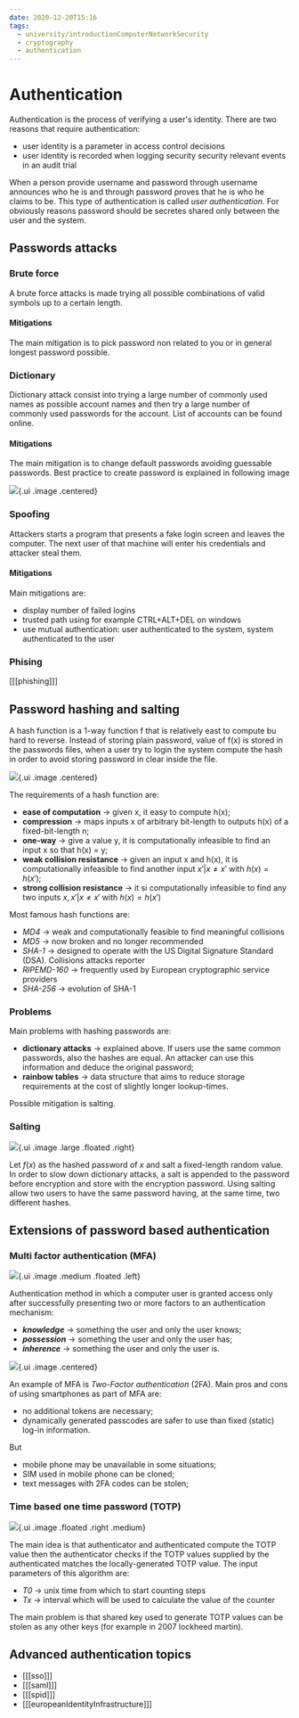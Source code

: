 ```yaml
---
date: 2020-12-20T15:16
tags:
  - university/introductionComputerNetworkSecurity
  - cryptography
  - authentication
---
```


# Authentication
Authentication is the process of verifying a user's identity. There are two reasons that require authentication:

* user identity is a parameter in access control decisions
* user identity is recorded when logging security security relevant events in an audit trial

When a person provide username and password through username announces who he is and through password proves that he is who he claims to be. This type of authentication is called *user authentication*. For obviously reasons password should be secretes shared only between the user and the system.

## Passwords attacks

### Brute force
A brute force attacks is made trying all possible combinations of valid symbols up to a certain length.

#### Mitigations
The main mitigation is to pick password non related to you or in general longest password possible.

### Dictionary
Dictionary attack consist into trying a large number of commonly used names as possible account names and then try a large number of commonly used passwords for the account. List of accounts can be found online.

#### Mitigations
The main mitigation is to change default passwords avoiding guessable passwords. Best practice to create password is explained in following image

![](./static/passwordBestPractice.png){.ui .image .centered}

### Spoofing
Attackers starts a program that presents a fake login screen and leaves the computer. The next user of that machine will enter his credentials and attacker steal them.

#### Mitigations
Main mitigations are:

* display number of failed logins
* trusted path using for example CTRL+ALT+DEL on windows
* use mutual authentication: user authenticated to the system, system authenticated to the user

### Phising
[[[phishing]]]

## Password hashing and salting
A hash function is a 1-way function f that is relatively east to compute bu hard to reverse. Instead of storing plain password, value of f(x) is stored in the passwords files, when a user try to login the system compute the hash in order to avoid storing password in clear inside the file.

![](./static/hashedLogin.png){.ui .image .centered}

The requirements of a hash function are:

* **ease of computation** → given x, it easy to compute h(x);
* **compression** → maps inputs x of arbitrary bit-length to outputs h(x) of a fixed-bit-length n;
* **one-way** → give a value y, it is computationally infeasible to find an input x so that h(x) = y;
* **weak collision resistance** → given an input x and h(x), it is computationally infeasible to find another input $x' | x \ne x'$ with $h(x) = h(x')$;
* **strong collision resistance** → it si computationally infeasible to find any two inputs $x, x' | x \ne x'$ with $h(x) = h(x')$

Most famous hash functions are:

* *MD4* → weak and computationally feasible to find meaningful collisions
* *MD5* → now broken and no longer recommended
* *SHA-1* → designed to operate with the US Digital Signature Standard (DSA). Collisions attacks reporter 
* *RIPEMD-160* → frequently used by European cryptographic service providers
* *SHA-256* → evolution of SHA-1

### Problems
Main problems with hashing passwords are:

* **dictionary attacks** → explained above. If users use the same common passwords, also the hashes are equal. An attacker can use this information and deduce the original password;
* **rainbow tables** → data structure that aims to reduce storage requirements at the cost of slightly longer lookup-times.

Possible mitigation is salting.

### Salting
![](./static/salting.png){.ui .image .large .floated .right}

Let $f(x)$ as the hashed password of $x$ and salt a fixed-length random value. In order to slow down dictionary attacks, a salt is appended to the password before encryption and store with the encryption password. Using salting allow two users to have the same password having, at the same time, two different hashes.

## Extensions of password based authentication

### Multi factor authentication (MFA)
![](./static/mfa.png){.ui .image .medium .floated .left}

Authentication method in which a computer user is granted access only after successfully presenting two or more factors to an authentication mechanism:

* ***knowledge*** → something the user and only the user knows;
* ***possession*** → something the user and only the user has;
* ***inherence*** → something the user and only the user is.

![](./static/assuranceLevels.png){.ui .image .centered}

An example of MFA is *Two-Factor authentication* (2FA). Main pros and cons of using smartphones as part of MFA are:

* no additional tokens are necessary;
* dynamically generated passcodes are safer to use than fixed (static) log-in information.

But

* mobile phone may be unavailable in some situations;
* SIM used in mobile phone can be cloned;
* text messages with 2FA codes can be stolen;

### Time based one time password (TOTP)
![](./static/totp.png){.ui .image .floated .right .medium}

The main idea is that authenticator and authenticated compute the TOTP value then the authenticator checks if the TOTP values supplied by the authenticated matches the locally-generated TOTP value. The input parameters of this algorithm are:

* *T0* → unix time from which to start counting steps
* *Tx* → interval which will be used to calculate the value of the counter

The main problem is that shared key used to generate TOTP values can be stolen as any other keys (for example in 2007 lockheed martin). 

## Advanced authentication topics

* [[[sso]]]
* [[[saml]]]
* [[[spid]]]
* [[[europeanIdentityInfrastructure]]]
